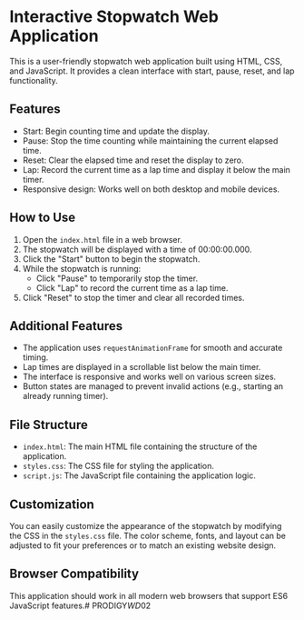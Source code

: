 # Interactive Stopwatch Web Application

This is a user-friendly stopwatch web application built using HTML, CSS, and JavaScript. It provides a clean interface with start, pause, reset, and lap functionality.

## Features

- Start: Begin counting time and update the display.
- Pause: Stop the time counting while maintaining the current elapsed time.
- Reset: Clear the elapsed time and reset the display to zero.
- Lap: Record the current time as a lap time and display it below the main timer.
- Responsive design: Works well on both desktop and mobile devices.

## How to Use

1. Open the `index.html` file in a web browser.
2. The stopwatch will be displayed with a time of 00:00:00.000.
3. Click the "Start" button to begin the stopwatch.
4. While the stopwatch is running:
   - Click "Pause" to temporarily stop the timer.
   - Click "Lap" to record the current time as a lap time.
5. Click "Reset" to stop the timer and clear all recorded times.

## Additional Features

- The application uses `requestAnimationFrame` for smooth and accurate timing.
- Lap times are displayed in a scrollable list below the main timer.
- The interface is responsive and works well on various screen sizes.
- Button states are managed to prevent invalid actions (e.g., starting an already running timer).

## File Structure

- `index.html`: The main HTML file containing the structure of the application.
- `styles.css`: The CSS file for styling the application.
- `script.js`: The JavaScript file containing the application logic.

## Customization

You can easily customize the appearance of the stopwatch by modifying the CSS in the `styles.css` file. The color scheme, fonts, and layout can be adjusted to fit your preferences or to match an existing website design.

## Browser Compatibility

This application should work in all modern web browsers that support ES6 JavaScript features.#   P R O D I G Y _ W D _ 0 2  
 